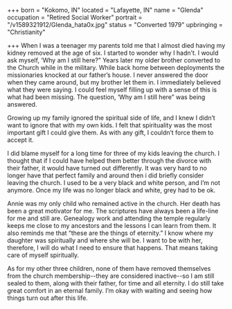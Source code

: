 +++
born = "Kokomo, IN"
located = "Lafayette, IN"
name = "Glenda"
occupation = "Retired Social Worker"
portrait = "/v1589321912/Glenda_hata0x.jpg"
status = "Converted 1979"
upbringing = "Christianity"

+++
When I was a teenager my parents told me that I almost died having my kidney removed at the age of six. I started to wonder why I hadn’t. I would ask myself, ‘Why am I still here?” Years later my older brother converted to the Church while in the military. While back home between deployments the missionaries knocked at our father’s house. I never answered the door when they came around, but my brother let them in. I immediately believed what they were saying. I could feel myself filling up with a sense of this is what had been missing. The question, ‘Why am I still here” was being answered.

Growing up my family ignored the spiritual side of life, and I knew I didn’t want to ignore that with my own kids. I felt that spirituality was the most important gift I could give them. As with any gift, I couldn’t force them to accept it.

I did blame myself for a long time for three of my kids leaving the church. I thought that if I could have helped them better through the divorce with their father, it would have turned out differently. It was very hard to no longer have that perfect family and around then i did briefly consider leaving the church. I used to be a very black and white person, and I’m not anymore. Once my life was no longer black and white, grey had to be ok.

Annie was my only child who remained active in the church. Her death has been a great motivator for me. The scriptures have always been a life-line for me and still are. Genealogy work and attending the temple regularly keeps me close to my ancestors and the lessons I can learn from them. It also reminds me that “these are the things of eternity.” I know where my daughter was spiritually and where she will be. I want to be with her, therefore, I will do what I need to ensure that happens. That means taking care of myself spiritually.

As for my other three children, none of them have removed themselves from the church membership--they are considered inactive--so I am still sealed to them, along with their father, for time and all eternity. I do still take great comfort in an eternal family. I’m okay with waiting and seeing how things turn out after this life.